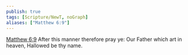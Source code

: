 ```yaml
---
publish: true
tags: [Scripture/NewT, noGraph]
aliases: ["Matthew 6:9"]
---
```

[Matthew 6:9](https://churchofjesuschrist.org/study/scriptures/nt/matt/6?lang=eng&id=p9#p9) After this manner therefore pray ye: Our Father which art in heaven, Hallowed be thy name.
